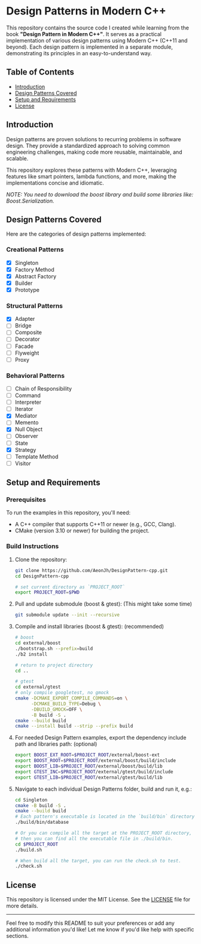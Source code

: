 # Design Patterns in Modern C++

This repository contains the source code I created while learning from the book **"Design Pattern in Modern C++"**. It serves as a practical implementation of various design patterns using Modern C++ (C++11 and beyond). Each design pattern is implemented in a separate module, demonstrating its principles in an easy-to-understand way.

## Table of Contents
- [Introduction](#introduction)
- [Design Patterns Covered](#design-patterns-covered)
- [Setup and Requirements](#setup-and-requirements)
- [License](#license)

## Introduction
Design patterns are proven solutions to recurring problems in software design. They provide a standardized approach to solving common engineering challenges, making code more reusable, maintainable, and scalable.

This repository explores these patterns with Modern C++, leveraging features like smart pointers, lambda functions, and more, making the implementations concise and idiomatic.

*NOTE: You need to download the boost library and build some libraries like: Boost.Serialization.*

## Design Patterns Covered
Here are the categories of design patterns implemented:

### Creational Patterns
- [x] Singleton
- [x] Factory Method
- [x] Abstract Factory
- [x] Builder
- [x] Prototype

### Structural Patterns
- [x] Adapter
- [ ] Bridge
- [ ] Composite
- [ ] Decorator
- [ ] Facade
- [ ] Flyweight
- [ ] Proxy

### Behavioral Patterns
- [ ] Chain of Responsibility
- [ ] Command
- [ ] Interpreter
- [ ] Iterator
- [x] Mediator
- [ ] Memento
- [x] Null Object
- [ ] Observer
- [ ] State
- [x] Strategy
- [ ] Template Method
- [ ] Visitor

## Setup and Requirements
### Prerequisites
To run the examples in this repository, you'll need:
- A C++ compiler that supports C++11 or newer (e.g., GCC, Clang).
- CMake (version 3.10 or newer) for building the project.

### Build Instructions
1. Clone the repository:
   ```bash
   git clone https://github.com/AeonJh/DesignPattern-cpp.git
   cd DesignPattern-cpp

   # set current directory as `PROJECT_ROOT`
   export PROJECT_ROOT=$PWD
   ```

2. Pull and update submodule (boost & gtest): (This might take some time)
   ```bash
   git submodule update --init --recursive
   ```

3. Compile and install libraries (boost & gtest): (recommended)
   ```bash
   # boost
   cd external/boost
   ./bootstrap.sh --prefix=build
   ./b2 install

   # return to project directory
   cd ..

   # gtest
   cd external/gtest
   # only compile googletest, no gmock
   cmake -DCMAKE_EXPORT_COMPILE_COMMANDS=on \
         -DCMAKE_BUILD_TYPE=Debug \
         -DBUILD_GMOCK=OFF \
         -B build -S .
   cmake --build build
   cmake --install build --strip --prefix build
   ```

5. For needed Design Pattern examples, export the dependency include path and libraries path: (optional)
   ```bash
   export BOOST_EXT_ROOT=$PROJECT_ROOT/external/boost-ext
   export BOOST_ROOT=$PROJECT_ROOT/external/boost/build/include
   export BOOST_LIB=$PROJECT_ROOT/external/boost/build/lib
   export GTEST_INC=$PROJECT_ROOT/external/gtest/build/include
   export GTEST_LIB=$PROJECT_ROOT/external/gtest/build/lib
   ```

5. Navigate to each individual Design Patterns folder, build and run it, e.g.:
   ```bash
   cd Singleton
   cmake -B build -S .
   cmake --build build
   # Each pattern's executable is located in the `build/bin` directory.
   ./build/bin/database

   # Or you can compile all the target at the PROJECT_ROOT directory,
   # then you can find all the executable file in ./build/bin.
   cd $PROJECT_ROOT
   ./build.sh

   # When build all the target, you can run the check.sh to test.
   ./check.sh
   ```

## License
This repository is licensed under the MIT License. See the [LICENSE](LICENSE) file for more details.

---

Feel free to modify this README to suit your preferences or add any additional information you'd like! Let me know if you'd like help with specific sections.
